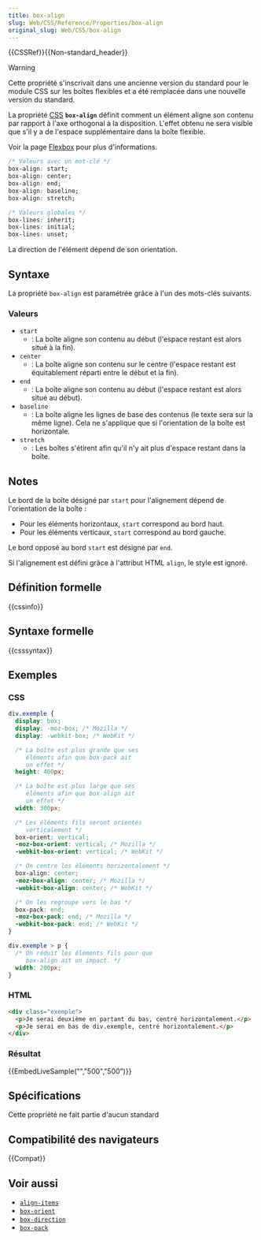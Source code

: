 ```yaml
---
title: box-align
slug: Web/CSS/Reference/Properties/box-align
original_slug: Web/CSS/box-align
---
```


{{CSSRef}}{{Non-standard_header}}

> [!WARNING]
> Cette propriété s'inscrivait dans une ancienne version du standard pour le module CSS sur les boîtes flexibles et a été remplacée dans une nouvelle version du standard.

La propriété [CSS](/fr/docs/Web/CSS) **`box-align`** définit comment un élément aligne son contenu par rapport à l'axe orthogonal à la disposition. L'effet obtenu ne sera visible que s'il y a de l'espace supplémentaire dans la boîte flexible.

Voir la page [Flexbox](/fr/docs/Web/CSS/CSS_flexible_box_layout/Basic_concepts_of_flexbox) pour plus d'informations.

```css
/* Valeurs avec un mot-clé */
box-align: start;
box-align: center;
box-align: end;
box-align: baseline;
box-align: stretch;

/* Valeurs globales */
box-lines: inherit;
box-lines: initial;
box-lines: unset;
```

La direction de l'élément dépend de son orientation.

## Syntaxe

La propriété `box-align` est paramétrée grâce à l'un des mots-clés suivants.

### Valeurs

- `start`
  - : La boîte aligne son contenu au début (l'espace restant est alors situé à la fin).
- `center`
  - : La boîte aligne son contenu sur le centre (l'espace restant est équitablement réparti entre le début et la fin).
- `end`
  - : La boîte aligne son contenu au début (l'espace restant est alors situé au début).
- `baseline`
  - : La boîte aligne les lignes de base des contenus (le texte sera sur la même ligne). Cela ne s'applique que si l'orientation de la boîte est horizontale.
- `stretch`
  - : Les boîtes s'étirent afin qu'il n'y ait plus d'espace restant dans la boîte.

## Notes

Le bord de la boîte désigné par `start` pour l'alignement dépend de l'orientation de la boîte&nbsp;:

- Pour les éléments horizontaux, `start` correspond au bord haut.
- Pour les éléments verticaux, `start` correspond au bord gauche.

Le bord opposé au bord `start` est désigné par `end`.

Si l'alignement est défini grâce à l'attribut HTML `align`, le style est ignoré.

## Définition formelle

{{cssinfo}}

## Syntaxe formelle

{{csssyntax}}

## Exemples

### CSS

```css
div.exemple {
  display: box;
  display: -moz-box; /* Mozilla */
  display: -webkit-box; /* WebKit */

  /* La boîte est plus grande que ses
     éléments afin que box-pack ait
     un effet */
  height: 400px;

  /* La boîte est plus large que ses
     éléments afin que box-align ait
     un effet */
  width: 300px;

  /* Les éléments fils seront orientés
     verticalement */
  box-orient: vertical;
  -moz-box-orient: vertical; /* Mozilla */
  -webkit-box-orient: vertical; /* WebKit */

  /* On centre les éléments horizontalement */
  box-align: center;
  -moz-box-align: center; /* Mozilla */
  -webkit-box-align: center; /* WebKit */

  /* On les regroupe vers le bas */
  box-pack: end;
  -moz-box-pack: end; /* Mozilla */
  -webkit-box-pack: end; /* WebKit */
}

div.exemple > p {
  /* On réduit les éléments fils pour que
     box-align ait un impact. */
  width: 200px;
}
```

### HTML

```html
<div class="exemple">
  <p>Je serai deuxième en partant du bas, centré horizontalement.</p>
  <p>Je serai en bas de div.exemple, centré horizontalement.</p>
</div>
```

### Résultat

{{EmbedLiveSample("","500","500")}}

## Spécifications

Cette propriété ne fait partie d'aucun standard

## Compatibilité des navigateurs

{{Compat}}

## Voir aussi

- [`align-items`](/fr/docs/Web/CSS/align-items)
- [`box-orient`](/fr/docs/Web/CSS/box-orient)
- [`box-direction`](/fr/docs/Web/CSS/box-direction)
- [`box-pack`](/fr/docs/Web/CSS/box-pack)
